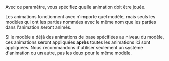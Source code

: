 Avec ce paramètre, vous spécifiez quelle animation doit être jouée.

Les animations fonctionnent avec n'importe quel modèle, mais seuls les modèles qui ont les parties nommées avec le même nom que les parties dans l'animation seront animés.

Si le modèle a déjà des animations de base spécifiées au niveau du modèle,
ces animations seront appliquées **après** toutes les animations ici sont appliquées.
Nous recommandons d'utiliser seulement un système d'animation ou un autre, pas les deux pour le même modèle.